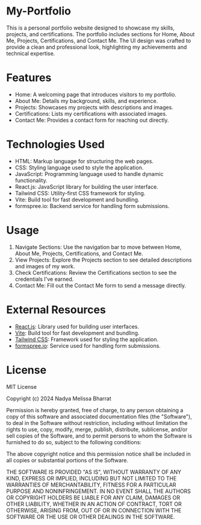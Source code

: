 # My-Portfolio

This is a personal portfolio website designed to showcase my skills, projects, and certifications. The portfolio includes sections for Home, About Me, Projects, Certifications, and Contact Me. The UI design was crafted to provide a clean and professional look, highlighting my achievements and technical expertise.

# Features

- Home: A welcoming page that introduces visitors to my portfolio.
- About Me: Details my background, skills, and experience.
- Projects: Showcases my projects with descriptions and images.
- Certifications: Lists my certifications with associated images.
- Contact Me: Provides a contact form for reaching out directly.

# Technologies Used

- HTML: Markup language for structuring the web pages.
- CSS: Styling language used to style the application.
- JavaScript: Programming language used to handle dynamic functionality.
- React.js: JavaScript library for building the user interface.
- Tailwind CSS: Utility-first CSS framework for styling.
- Vite: Build tool for fast development and bundling.
- formspree.io: Backend service for handling form submissions.

# Usage

1) Navigate Sections: Use the navigation bar to move between Home, About Me, Projects, Certifications, and Contact Me.
2) View Projects: Explore the Projects section to see detailed descriptions and images of my work.
3) Check Certifications: Review the Certifications section to see the credentials I've earned.
4) Contact Me: Fill out the Contact Me form to send a message directly.

# External Resources

- [React.js](https://react.dev/): Library used for building user interfaces.
- [Vite](https://vitejs.dev/): Build tool for fast development and bundling.
- [Tailwind CSS](https://tailwindcss.com/): Framework used for styling the application.
- [formspree.io](https://formspree.io/): Service used for handling form submissions.

# License

MIT License

Copyright (c) 2024 Nadya Melissa Bharrat

Permission is hereby granted, free of charge, to any person obtaining a copy of this software and associated documentation files (the "Software"), to deal in the Software without restriction, including without limitation the rights to use, copy, modify, merge, publish, distribute, sublicense, and/or sell copies of the Software, and to permit persons to whom the Software is furnished to do so, subject to the following conditions:

The above copyright notice and this permission notice shall be included in all copies or substantial portions of the Software.

THE SOFTWARE IS PROVIDED "AS IS", WITHOUT WARRANTY OF ANY KIND, EXPRESS OR IMPLIED, INCLUDING BUT NOT LIMITED TO THE WARRANTIES OF MERCHANTABILITY, FITNESS FOR A PARTICULAR PURPOSE AND NONINFRINGEMENT. IN NO EVENT SHALL THE AUTHORS OR COPYRIGHT HOLDERS BE LIABLE FOR ANY CLAIM, DAMAGES OR OTHER LIABILITY, WHETHER IN AN ACTION OF CONTRACT, TORT OR OTHERWISE, ARISING FROM, OUT OF OR IN CONNECTION WITH THE SOFTWARE OR THE USE OR OTHER DEALINGS IN THE SOFTWARE.
